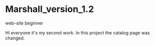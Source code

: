 # Marshall_version_1.2
web-site beginner


Hi everyone 
it's my second work.
In this project the catalog page was changed.